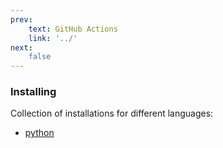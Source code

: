 ```yaml
---
prev:
    text: GitHub Actions
    link: '../'
next:
    false
---
```

### Installing

Collection of installations for different languages:

+ [python](./python/)